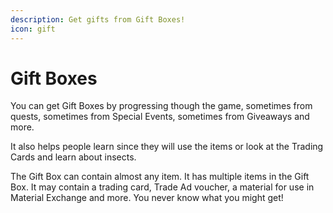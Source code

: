 ```yaml
---
description: Get gifts from Gift Boxes!
icon: gift
---
```


# Gift Boxes

You can get Gift Boxes by progressing though the game, sometimes from quests, sometimes from Special Events, sometimes from Giveaways and more.

It also helps people learn since they will use the items or look at the Trading Cards and learn about insects.

The Gift Box can contain almost any item. It has multiple items in the Gift Box. It may contain a trading card, Trade Ad voucher, a material for use in Material Exchange and more. You never know what you might get!

